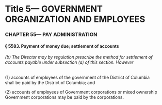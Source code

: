 
# Title 5— GOVERNMENT ORGANIZATION AND EMPLOYEES
### CHAPTER 55— PAY ADMINISTRATION
#### § 5583. Payment of money due; settlement of accounts
###### (b) The Director may by regulation prescribe the method for settlement of accounts payable under subsection (a) of this section. However

(1) accounts of employees of the government of the District of Columbia shall be paid by the District of Columbia; and

(2) accounts of employees of Government corporations or mixed ownership Government corporations may be paid by the corporations.
